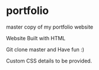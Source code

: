 # portfolio
master copy of my portfolio website

Website Built with HTML

Git clone master and Have fun :)

Custom CSS details to be provided.

